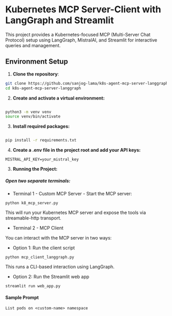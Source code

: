 
# Kubernetes MCP Server-Client with LangGraph and Streamlit
This project provides a Kubernetes-focused MCP (Multi-Server Chat Protocol) setup using LangGraph, MistralAI, and Streamlit for interactive queries and management.

## Environment Setup

1. **Clone the repository**:

```bash
git clone https://github.com/sanjog-lama/k8s-agent-mcp-server-langgraph.git
cd k8s-agent-mcp-server-langgraph
```

2. **Create and activate a virtual environment:**

```bash

python3 -m venv venv
source venv/bin/activate
```

3. **Install required packages:**

```bash

pip install -r requirements.txt
```

4. **Create a .env file in the project root and add your API keys:**

```
MISTRAL_API_KEY=your_mistral_key
```

3. **Running the Project:**

##### Open two separate terminals:

- Terminal 1 - Custom MCP Server - Start the MCP server:

```
python k8_mcp_server.py
```

This will run your Kubernetes MCP server and expose the tools via streamable-http transport.

- Terminal 2 - MCP Client

You can interact with the MCP server in two ways:

+ Option 1: Run the client script


```
python mcp_client_langgraph.py
```
This runs a CLI-based interaction using LangGraph.

+ Option 2: Run the Streamlit web app

```
streamlit run web_app.py
```

#### Sample Prompt

```
List pods on <custom-name> namespace
```